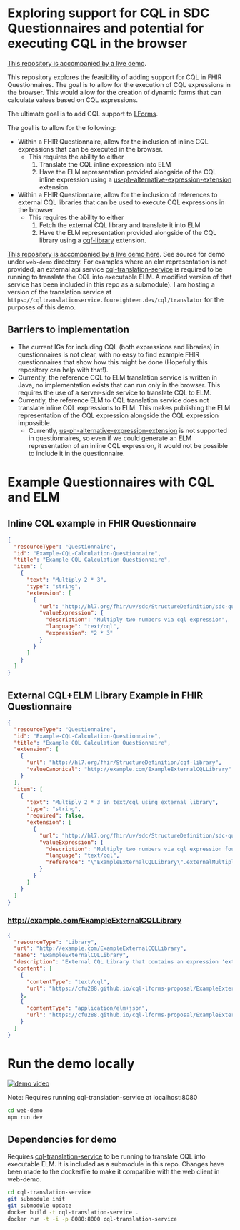 # Exploring support for CQL in SDC Questionnaires and potential for executing CQL in the browser

[This repository is accompanied by a live demo](https://cfu288.github.io/cql-lforms-proposal/).

This repository explores the feasibility of adding support for CQL in FHIR Questionnaires. The goal is to allow for the execution of CQL expressions in the browser. This would allow for the creation of dynamic forms that can calculate values based on CQL expressions.

The ultimate goal is to add CQL support to [LForms](https://github.com/lhncbc/lforms).

The goal is to allow for the following:

- Within a FHIR Questionnaire, allow for the inclusion of inline CQL expressions that can be executed in the browser.
  - This requires the ability to either
    1. Translate the CQL inline expression into ELM
    2. Have the ELM representation provided alongside of the CQL inline expression using a [us-ph-alternative-expression-extension](http://hl7.org/fhir/us/ecr/StructureDefinition/us-ph-alternative-expression-extension) extension.
- Within a FHIR Questionnaire, allow for the inclusion of references to external CQL libraries that can be used to execute CQL expressions in the browser.
  - This requires the ability to either
    1. Fetch the external CQL library and translate it into ELM
    2. Have the ELM representation provided alongside of the CQL library using a [cqf-library](http://hl7.org/fhir/StructureDefinition/cqf-library) extension.

[This repository is accompanied by a live demo here](https://cfu288.github.io/cql-lforms-proposal/). See source for demo under `web-demo` directory. For examples where an elm representation is not provided, an external api service [cql-translation-service](https://github.com/cqframework/cql-translation-service) is required to be running to translate the CQL into executable ELM. A modified version of that service has been included in this repo as a submodule). I am hosting a version of the translation service at `https://cqltranslationservice.foureighteen.dev/cql/translator` for the purposes of this demo.

## Barriers to implementation

- The current IGs for including CQL (both expressions and libraries) in questionnaires is not clear, with no easy to find example FHIR questionnaires that show how this might be done (Hopefully this repository can help with that!).
- Currently, the reference CQL to ELM translation service is written in Java, no implementation exists that can run only in the browser. This requires the use of a server-side service to translate CQL to ELM.
- Currently, the reference ELM to CQL translation service does not translate inline CQL expressions to ELM. This makes publishing the ELM representation of the CQL expression alongside the CQL expression impossible.
  - Currently, [us-ph-alternative-expression-extension](http://hl7.org/fhir/us/ecr/StructureDefinition/us-ph-alternative-expression-extension) is not supported in questionnaires, so even if we could generate an ELM representation of an inline CQL expression, it would not be possible to include it in the questionnaire.

# Example Questionnaires with CQL and ELM

## **Inline CQL example in FHIR Questionnaire**

```json
{
  "resourceType": "Questionnaire",
  "id": "Example-CQL-Calculation-Questionnaire",
  "title": "Example CQL Calculation Questionnaire",
  "item": [
    {
      "text": "Multiply 2 * 3",
      "type": "string",
      "extension": [
        {
          "url": "http://hl7.org/fhir/uv/sdc/StructureDefinition/sdc-questionnaire-calculatedExpression",
          "valueExpression": {
            "description": "Multiply two numbers via cql expression",
            "language": "text/cql",
            "expression": "2 * 3"
          }
        }
      ]
    }
  ]
}
```

## **External CQL+ELM Library Example in FHIR Questionnaire**

```json
{
  "resourceType": "Questionnaire",
  "id": "Example-CQL-Calculation-Questionnaire",
  "title": "Example CQL Calculation Questionnaire",
  "extension": [
    {
      "url": "http://hl7.org/fhir/StructureDefinition/cqf-library",
      "valueCanonical": "http://example.com/ExampleExternalCQLLibrary"
    }
  ],
  "item": [
    {
      "text": "Multiply 2 * 3 in text/cql using external library",
      "type": "string",
      "required": false,
      "extension": [
        {
          "url": "http://hl7.org/fhir/uv/sdc/StructureDefinition/sdc-questionnaire-calculatedExpression",
          "valueExpression": {
            "description": "Multiply two numbers via cql expression found in an external library.",
            "language": "text/cql",
            "reference": "\"ExampleExternalCQLLibrary\".externalMultiplyFn"
          }
        }
      ]
    }
  ]
}
```

### **http://example.com/ExampleExternalCQLLibrary**

```json
{
  "resourceType": "Library",
  "url": "http://example.com/ExampleExternalCQLLibrary",
  "name": "ExampleExternalCQLLibrary",
  "description": "External CQL Library that contains an expression 'externalMultiplyFn' and 'externalDateTimeFn'. References to content are in 'content' array. Note that these are external refs but could be embedded in this resource under 'content.data' as a base64 encoded string.",
  "content": [
    {
      "contentType": "text/cql",
      "url": "https://cfu288.github.io/cql-lforms-proposal/ExampleExternalCQLLibrary/ExampleExternalCQLLibrary.cql"
    },
    {
      "contentType": "application/elm+json",
      "url": "https://cfu288.github.io/cql-lforms-proposal/ExampleExternalCQLLibrary/ExampleExternalCQLLibrary.json"
    }
  ]
}
```

# Run the demo locally

[![demo video](https://github.com/cfu288/cql-lforms-proposal/assets/2985976/ac32716f-c673-480e-93da-c0821586c8a9)](https://github.com/cfu288/cql-lforms-proposal/assets/2985976/ac32716f-c673-480e-93da-c0821586c8a9)

Note: Requires running cql-translation-service at localhost:8080

```bash
cd web-demo
npm run dev
```

## Dependencies for demo

Requires [cql-translation-service](https://github.com/cqframework/cql-translation-service) to be running to translate CQL into executable ELM. It is included as a submodule in this repo. Changes have been made to the dockerfile to make it compatible with the web client in web-demo.

```bash
cd cql-translation-service
git submodule init
git submodule update
docker build -t cql-translation-service .
docker run -t -i -p 8080:8000 cql-translation-service
```
